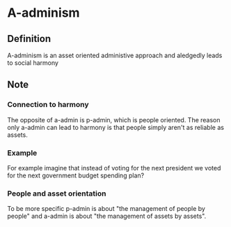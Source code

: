 # A-adminism

## Definition
A-adminism is an asset oriented administive approach and aledgedly leads to social harmony

## Note 
### Connection to harmony
The opposite of a-admin is p-admin, which is people oriented. The reason only a-admin can lead to harmony is that people simply aren't as reliable as assets. 

### Example 
For example imagine that instead of voting for the next president we voted for the next government budget spending plan? 

### People and asset orientation
To be more specific p-admin is about "the management of people by people" and a-admin is about "the management of assets by assets".
